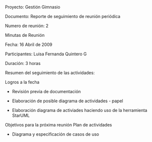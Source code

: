 Proyecto:
Gestión Gimnasio

Documento:
Reporte de seguimiento de reunión periódica

Numero de reunión:
2

Minutas de Reunión

Fecha:
16 Abril de 2009

Participantes:
Luisa Fernanda Quintero G

Duración:
3 horas

Resumen del seguimiento de las actividades:

Logros  a la fecha

- Revisión previa de documentación

- Elaboración de posible diagrama de actividades - papel

- Elaboración diagrama de activiades haciendo uso de la herramienta StarUML

Objetivos para la próxima reunión
Plan de actividades

- Diagrama y especificación de casos de uso